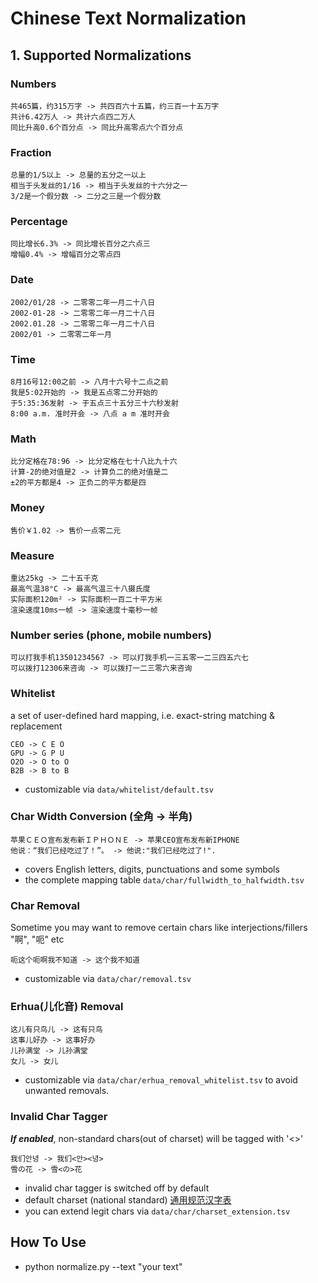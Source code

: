 # Chinese Text Normalization
## 1. Supported Normalizations
### Numbers
```
共465篇，约315万字 -> 共四百六十五篇，约三百一十五万字
共计6.42万人 -> 共计六点四二万人
同比升高0.6个百分点 -> 同比升高零点六个百分点
```

### Fraction
```
总量的1/5以上 -> 总量的五分之一以上
相当于头发丝的1/16 -> 相当于头发丝的十六分之一
3/2是一个假分数 -> 二分之三是一个假分数
```

### Percentage
```
同比增长6.3% -> 同比增长百分之六点三
增幅0.4% -> 增幅百分之零点四
```

### Date
```
2002/01/28 -> 二零零二年一月二十八日
2002-01-28 -> 二零零二年一月二十八日
2002.01.28 -> 二零零二年一月二十八日
2002/01 -> 二零零二年一月
```

### Time
```
8月16号12:00之前 -> 八月十六号十二点之前
我是5:02开始的 -> 我是五点零二分开始的
于5:35:36发射 -> 于五点三十五分三十六秒发射
8:00 a.m. 准时开会 -> 八点 a m 准时开会
```

### Math
```
比分定格在78:96 -> 比分定格在七十八比九十六
计算-2的绝对值是2 -> 计算负二的绝对值是二
±2的平方都是4 -> 正负二的平方都是四
```

### Money
```
售价￥1.02 -> 售价一点零二元
```

### Measure
```
重达25kg -> 二十五千克
最高气温38°C -> 最高气温三十八摄氏度
实际面积120m² -> 实际面积一百二十平方米
渲染速度10ms一帧 -> 渲染速度十毫秒一帧
```

### Number series (phone, mobile numbers)
```
可以打我手机13501234567 -> 可以打我手机一三五零一二三四五六七
可以拨打12306来咨询 -> 可以拨打一二三零六来咨询
```


### Whitelist
a set of user-defined hard mapping, i.e. exact-string matching & replacement
```
CEO -> C E O
GPU -> G P U
O2O -> O to O
B2B -> B to B
```
* customizable via `data/whitelist/default.tsv`

### Char Width Conversion (全角 -> 半角)
```
苹果ＣＥＯ宣布发布新ＩＰＨＯＮＥ -> 苹果CEO宣布发布新IPHONE
他说：“我们已经吃过了！”。 -> 他说:"我们已经吃过了!".
```
* covers English letters, digits, punctuations and some symbols
* the complete mapping table `data/char/fullwidth_to_halfwidth.tsv`

### Char Removal
Sometime you may want to remove certain chars like interjections/fillers "啊", "呃" etc
```
呃这个呃啊我不知道 -> 这个我不知道
```
* customizable via `data/char/removal.tsv`

### Erhua(儿化音) Removal
```
这儿有只鸟儿 -> 这有只鸟
这事儿好办 -> 这事好办
儿孙满堂 -> 儿孙满堂
女儿 -> 女儿
```
* customizable via `data/char/erhua_removal_whitelist.tsv` to avoid unwanted removals.

### Invalid Char Tagger
_**If enabled**_, non-standard chars(out of charset) will be tagged with '<>'
```
我们안녕 -> 我们<안><녕>
雪の花 -> 雪<の>花
```
* invalid char tagger is switched off by default
* default charset (national standard) [通用规范汉字表](https://zh.wikipedia.org/wiki/通用规范汉字表)
* you can extend legit chars via `data/char/charset_extension.tsv`

## How To Use
* python normalize.py --text "your text"
